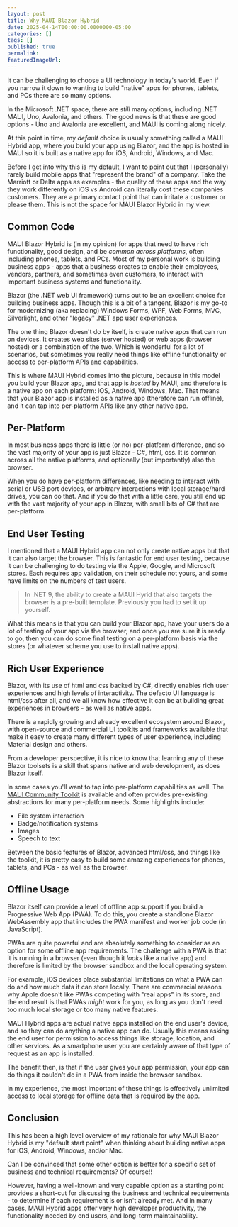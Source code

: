 ```yaml
---
layout: post
title: Why MAUI Blazor Hybrid
date: 2025-04-14T00:00:00.0000000-05:00
categories: []
tags: []
published: true
permalink: 
featuredImageUrl: 
---
```

It can be challenging to choose a UI technology in today's world. Even if you narrow it down to wanting to build "native" apps for phones, tablets, and PCs there are so many options.

In the Microsoft .NET space, there are _still_ many options, including .NET MAUI, Uno, Avalonia, and others. The good news is that these are good options - Uno and Avalonia are excellent, and MAUI is coming along nicely.

At this point in time, my _default_ choice is usually something called a MAUI Hybrid app, where you build your app using Blazor, and the app is hosted in MAUI so it is built as a native app for iOS, Android, Windows, and Mac.

Before I get into why this is my default, I want to point out that I (personally) rarely build mobile apps that "represent the brand" of a company. Take the Marriott or Delta apps as examples - the quality of these apps and the way they work differently on iOS vs Android can literally cost these companies customers. They are a primary contact point that can irritate a customer or please them. This is not the space for MAUI Blazor Hybrid in my view.

## Common Code

MAUI Blazor Hybrid is (in my opinion) for apps that need to have rich functionality, good design, and be _common across platforms_, often including phones, tablets, and PCs. Most of my personal work is building business apps - apps that a business creates to enable their employees, vendors, partners, and sometimes even customers, to interact with important business systems and functionality.

Blazor (the .NET web UI framework) turns out to be an excellent choice for building business apps. Though this is a bit of a tangent, Blazor is my go-to for modernizing (aka replacing) Windows Forms, WPF, Web Forms, MVC, Silverlight, and other "legacy" .NET app user experiences.

The one thing Blazor doesn't do by itself, is create native apps that can run on devices. It creates web sites (server hosted) or web apps (browser hosted) or a combination of the two. Which is wonderful for a lot of scenarios, but sometimes you really need things like offline functionality or access to per-platform APIs and capabilities.

This is where MAUI Hybrid comes into the picture, because in this model you build your Blazor app, and that app is _hosted_ by MAUI, and therefore is a native app on each platform: iOS, Android, Windows, Mac. That means that your Blazor app is installed as a native app (therefore can run offline), and it can tap into per-platform APIs like any other native app.

## Per-Platform

In most business apps there is little (or no) per-platform difference, and so the vast majority of your app is just Blazor - C#, html, css. It is common across all the native platforms, and optionally (but importantly) also the browser.

When you do have per-platform differences, like needing to interact with serial or USB port devices, or arbitrary interactions with local storage/hard drives, you can do that. And if you do that with a little care, you still end up with the vast majority of your app in Blazor, with small bits of C# that are per-platform.

## End User Testing

I mentioned that a MAUI Hybrid app can not only create native apps but that it can also target the browser. This is fantastic for end user testing, because it can be challenging to do testing via the Apple, Google, and Microsoft stores. Each requires app validation, on their schedule not yours, and some have limits on the numbers of test users.

> In .NET 9, the ability to create a MAUI Hyrid that also targets the browser is a pre-built template. Previously you had to set it up yourself.

What this means is that you can build your Blazor app, have your users do a lot of testing of your app via the browser, and once you are sure it is ready to go, then you can do some final testing on a per-platform basis via the stores (or whatever scheme you use to install native apps).

## Rich User Experience

Blazor, with its use of html and css backed by C#, directly enables rich user experiences and high levels of interactivity. The defacto UI language is html/css after all, and we all know how effective it can be at building great experiences in browsers - as well as native apps.

There is a rapidly growing and already excellent ecosystem around Blazor, with open-source and commercial UI toolkits and frameworks available that make it easy to create many different types of user experience, including Material design and others.

From a developer perspective, it is nice to know that learning any of these Blazor toolsets is a skill that spans native and web development, as does Blazor itself.

In some cases you'll want to tap into per-platform capabilities as well. The [MAUI Community Toolkit](https://github.com/CommunityToolkit/Maui) is available and often provides pre-existing abstractions for many per-platform needs. Some highlights include:

* File system interaction
* Badge/notification systems
* Images
* Speech to text

Between the basic features of Blazor, advanced html/css, and things like the toolkit, it is pretty easy to build some amazing experiences for phones, tablets, and PCs - as well as the browser.

## Offline Usage

Blazor itself can provide a level of offline app support if you build a Progressive Web App (PWA). To do this, you create a standlone Blazor WebAssembly app that includes the PWA manifest and worker job code (in JavaScript).

PWAs are quite powerful and are absolutely something to consider as an option for some offline app requirements. The challenge with a PWA is that it is running in a browser (even though it _looks_ like a native app) and therefore is limited by the browser sandbox and the local operating system.

For example, iOS devices place substantial limitations on what a PWA can do and how much data it can store locally. There are commercial reasons why Apple doesn't like PWAs competing with "real apps" in its store, and the end result is that PWAs _might_ work for you, as long as you don't need too much local storage or too many native features.

MAUI Hybrid apps are actual native apps installed on the end user's device, and so they can do anything a native app can do. Usually this means asking the end user for permission to access things like storage, location, and other services. As a smartphone user you are certainly aware of that type of request as an app is installed.

The benefit then, is that if the user gives your app permission, your app can do things it couldn't do in a PWA from inside the browser sandbox.

In my experience, the most important of these things is effectively unlimited access to local storage for offline data that is required by the app.

## Conclusion

This has been a high level overview of my rationale for why MAUI Blazor Hybrid is my "default start point" when thinking about building native apps for iOS, Android, Windows, and/or Mac.

Can I be convinced that some other option is better for a specific set of business and technical requirements? Of course!!

However, having a well-known and very capable option as a starting point provides a short-cut for discussing the business and technical requirements - to determine if each requirement is or isn't already met. And in many cases, MAUI Hybrid apps offer very high developer productivity, the functionality needed by end users, and long-term maintainability.